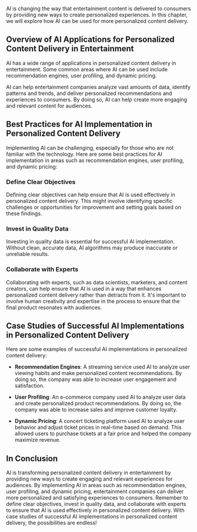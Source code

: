
AI is changing the way that entertainment content is delivered to consumers by providing new ways to create personalized experiences. In this chapter, we will explore how AI can be used for more personalized content delivery.

Overview of AI Applications for Personalized Content Delivery in Entertainment
------------------------------------------------------------------------------

AI has a wide range of applications in personalized content delivery in entertainment. Some common areas where AI can be used include recommendation engines, user profiling, and dynamic pricing.

AI can help entertainment companies analyze vast amounts of data, identify patterns and trends, and deliver personalized recommendations and experiences to consumers. By doing so, AI can help create more engaging and relevant content for audiences.

Best Practices for AI Implementation in Personalized Content Delivery
---------------------------------------------------------------------

Implementing AI can be challenging, especially for those who are not familiar with the technology. Here are some best practices for AI implementation in areas such as recommendation engines, user profiling, and dynamic pricing:

### Define Clear Objectives

Defining clear objectives can help ensure that AI is used effectively in personalized content delivery. This might involve identifying specific challenges or opportunities for improvement and setting goals based on these findings.

### Invest in Quality Data

Investing in quality data is essential for successful AI implementation. Without clean, accurate data, AI algorithms may produce inaccurate or unreliable results.

### Collaborate with Experts

Collaborating with experts, such as data scientists, marketers, and content creators, can help ensure that AI is used in a way that enhances personalized content delivery rather than detracts from it. It's important to involve human creativity and expertise in the process to ensure that the final product resonates with audiences.

Case Studies of Successful AI Implementations in Personalized Content Delivery
------------------------------------------------------------------------------

Here are some examples of successful AI implementations in personalized content delivery:

* **Recommendation Engines**: A streaming service used AI to analyze user viewing habits and make personalized content recommendations. By doing so, the company was able to increase user engagement and satisfaction.

* **User Profiling**: An e-commerce company used AI to analyze user data and create personalized product recommendations. By doing so, the company was able to increase sales and improve customer loyalty.

* **Dynamic Pricing**: A concert ticketing platform used AI to analyze user behavior and adjust ticket prices in real-time based on demand. This allowed users to purchase tickets at a fair price and helped the company maximize revenue.

In Conclusion
-------------

AI is transforming personalized content delivery in entertainment by providing new ways to create engaging and relevant experiences for audiences. By implementing AI in areas such as recommendation engines, user profiling, and dynamic pricing, entertainment companies can deliver more personalized and satisfying experiences to consumers. Remember to define clear objectives, invest in quality data, and collaborate with experts to ensure that AI is used effectively in personalized content delivery. With case studies of successful AI implementations in personalized content delivery, the possibilities are endless!
